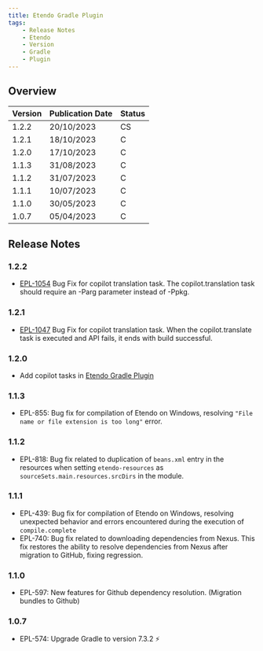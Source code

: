 ```yaml
---
title: Etendo Gradle Plugin
tags:
    - Release Notes
    - Etendo
    - Version
    - Gradle
    - Plugin
---
```

## Overview

| Version | Publication Date | Status |
| --- | --- | --- |
| 1.2.2 | 20/10/2023 | CS |
| 1.2.1 | 18/10/2023 | C  |
| 1.2.0 | 17/10/2023 | C  |
| 1.1.3 | 31/08/2023 | C  |
| 1.1.2 | 31/07/2023 | C  |
| 1.1.1 | 10/07/2023 | C  |
| 1.1.0 | 30/05/2023 | C  |
| 1.0.7 | 05/04/2023 | C  |

## Release Notes

### 1.2.2
-  [EPL-1054](https://github.com/etendosoftware/com.etendoerp.gradleplugin/issues/18) Bug Fix for copilot translation task. The copilot.translation task should require an -Parg  parameter instead of -Ppkg.

### 1.2.1
-  [EPL-1047](https://github.com/etendosoftware/com.etendoerp.gradleplugin/issues/16) Bug Fix for copilot translation task. When the copilot.translate task is executed and API fails, it ends with build successful.

### 1.2.0
-  Add copilot tasks in [Etendo Gradle Plugin](/developer-guide/etendo-classic/developer-tools/etendo-gradle-plugin/#copilot)

### 1.1.3
- EPL-855: Bug fix for compilation of Etendo on Windows, resolving `"File name or file extension is too long"` error.

### 1.1.2
- EPL-818: Bug fix related to duplication of `beans.xml` entry in the resources when setting `etendo-resources` as `sourceSets.main.resources.srcDirs` in the module.

### 1.1.1
- EPL-439: Bug fix for compilation of Etendo on Windows, resolving unexpected behavior and errors encountered during the execution of `compile.complete`
- EPL-740: Bug fix related to downloading dependencies from Nexus. This fix restores the ability to resolve dependencies from Nexus after migration to GitHub, fixing regression.

### 1.1.0
- EPL-597: New features for Github dependency resolution. (Migration bundles to Github)
 
### 1.0.7
- EPL-574: Upgrade Gradle to version 7.3.2 :zap: